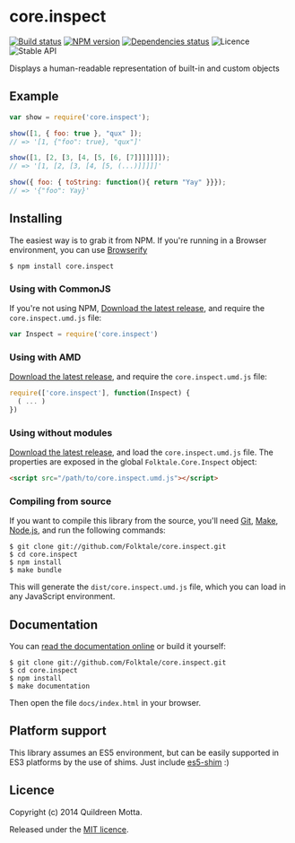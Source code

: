 core.inspect
============

[![Build status](https://img.shields.io/travis/Folktale/core.inspect/master.svg?style=flat)](https://travis-ci.org/Folktale/core.inspect)
[![NPM version](https://img.shields.io/npm/v/core.inspect.svg?style=flat)](https://npmjs.org/package/core.inspect)
[![Dependencies status](https://img.shields.io/david/Folktale/core.inspect.svg?style=flat)](https://david-dm.org/Folktale/core.inspect)
![Licence](https://img.shields.io/npm/l/core.inspect.svg?style=flat&label=licence)
![Stable API](https://img.shields.io/badge/API_stability-stable-green.svg?style=flat)


Displays a human-readable representation of built-in and custom objects


## Example

```js
var show = require('core.inspect');

show([1, { foo: true }, "qux" ]);
// => '[1, {"foo": true}, "qux"]'

show([1, [2, [3, [4, [5, [6, [7]]]]]]]);
// => '[1, [2, [3, [4, [5, (...)]]]]]'

show({ foo: { toString: function(){ return "Yay" }}});
// => '{"foo": Yay}'
```


## Installing

The easiest way is to grab it from NPM. If you're running in a Browser
environment, you can use [Browserify][]

    $ npm install core.inspect


### Using with CommonJS

If you're not using NPM, [Download the latest release][release], and require
the `core.inspect.umd.js` file:

```js
var Inspect = require('core.inspect')
```


### Using with AMD

[Download the latest release][release], and require the `core.inspect.umd.js`
file:

```js
require(['core.inspect'], function(Inspect) {
  ( ... )
})
```


### Using without modules

[Download the latest release][release], and load the `core.inspect.umd.js`
file. The properties are exposed in the global `Folktale.Core.Inspect` object:

```html
<script src="/path/to/core.inspect.umd.js"></script>
```


### Compiling from source

If you want to compile this library from the source, you'll need [Git][],
[Make][], [Node.js][], and run the following commands:

    $ git clone git://github.com/Folktale/core.inspect.git
    $ cd core.inspect
    $ npm install
    $ make bundle
    
This will generate the `dist/core.inspect.umd.js` file, which you can load in
any JavaScript environment.

    
## Documentation

You can [read the documentation online][docs] or build it yourself:

    $ git clone git://github.com/Folktale/core.inspect.git
    $ cd core.inspect
    $ npm install
    $ make documentation

Then open the file `docs/index.html` in your browser.


## Platform support

This library assumes an ES5 environment, but can be easily supported in ES3
platforms by the use of shims. Just include [es5-shim][] :)


## Licence

Copyright (c) 2014 Quildreen Motta.

Released under the [MIT licence](https://github.com/Folktale/core.inspect/blob/master/LICENCE).

<!-- links -->
[Fantasy Land]: https://github.com/fantasyland/fantasy-land
[Browserify]: http://browserify.org/
[Git]: http://git-scm.com/
[Make]: http://www.gnu.org/software/make/
[Node.js]: http://nodejs.org/
[es5-shim]: https://github.com/kriskowal/es5-shim
[docs]: http://Folktale.github.io/core.inspect
<!-- [release: https://github.com/Folktale/core.inspect/releases/download/v$VERSION/core.inspect-$VERSION.tar.gz] -->
[release]: https://github.com/Folktale/core.inspect/releases/download/v1.0.0/core.inspect-1.0.0.tar.gz
<!-- [/release] -->
